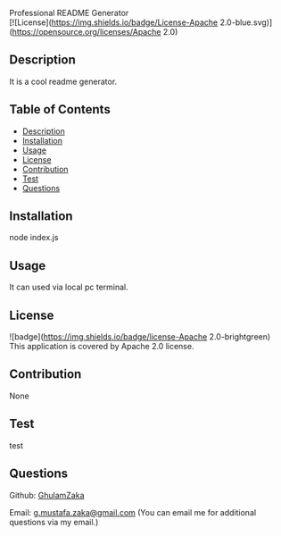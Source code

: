
  Professional README Generator<br />
  [![License](https://img.shields.io/badge/License-Apache 2.0-blue.svg)](https://opensource.org/licenses/Apache 2.0)<br />
  
  ## Description
  It is a cool readme generator. 

  ## Table of Contents 
  - [Description](#description)
  - [Installation](#installation)
  - [Usage](#usage)
  - [License](#license)
  - [Contribution](#contribution)
  - [Test](#test)
  - [Questions](#questions)

  ## Installation
  node index.js 

  ## Usage
  It can used via local pc terminal.

  ## License
  ![badge](https://img.shields.io/badge/license-Apache 2.0-brightgreen)<br />
  This application is covered by Apache 2.0 license. 

  ## Contribution
  None

  ## Test
  test

  ## Questions
  Github: [GhulamZaka](https://github.com/GhulamZaka)
 
  Email: g.mustafa.zaka@gmail.com  (You can email me for additional questions via my email.)

  